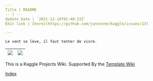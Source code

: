 ```yaml
---
Title | README
-- | --
Update Date | `2021-12-14T01:40:22Z`
Edit link | [here](https://github.com/junxnone/kaggle/issues/13)

---
```

`Le vent se lève, ‌‍‍‌‍​‌‌‍​‍‌‌‌‌​‌‌‍‍‍​‌‍‍‍‍​‌‍‍‍‍​‌‍‍‌‍​‌‌‍​‍‍‌‌‌​‌‌‍‍‍​‌‌‌‍‍​‌‍‍‍‍​‌‍‍‌‍​‌‌‍​‌‌‌‌‍​‌‌‍‌​‍‌‌‌‌​‍‍‍‍‍​‍‍‍​‍‌​‌​‌‌‌​‌‌‌‌​‌‌‍il faut tenter de vivre.`

[![](https://img.shields.io/badge/%2B-Create%20New%20Item-brightgreen)](https://github.com/junxnone/kaggle/issues/new) | [![](https://img.shields.io/badge/%2B-Edit%20Sidebar-brightgreen)](https://github.com/junxnone/kaggle/issues/12)
-- | --

This is a Kaggle Projects Wiki. Supported By the [Template Wiki](https://junxnone.github.io/twiki/#/)


[Index](_sidebar.md ':include')
